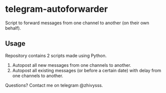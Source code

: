 # telegram-autoforwarder
Script to forward messages from one channel to another (on their own behalf).
## Usage
Repository contains 2 scripts made using Python.
1. Autopost all new messages from one channels to another.
2. Autopost all existing messages (or before a certain date) with delay from one channels to another.

Questions? Contact me on telegram @zhivysss.
